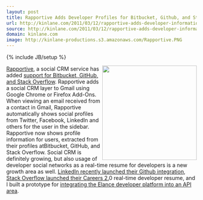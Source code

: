 ```yaml
---
layout: post
title: Rapportive Adds Developer Profiles for Bitbucket, Github, and Stack Overflow
url: http://kinlane.com/2011/03/12/rapportive-adds-developer-information/
source: http://kinlane.com/2011/03/12/rapportive-adds-developer-information/
domain: kinlane.com
image: http://kinlane-productions.s3.amazonaws.com/Rapportive.PNG
---
```

{% include JB/setup %}<p>
     <img class="c1"
        src="http://kinlane-productions.s3.amazonaws.com/Rapportive.PNG"
        alt=""
        width="250"
        align="right" /><a title="Rapportive"
        href="http://rapportive.com/">Rapportive</a>, a social CRM service has added <a title="Rapportive support for Bitbucket, Github, and Stack Overflow."
        href="http://blog.rapportive.com/rapportive-for-developers-bitbucket-github-st">support for Bitbucket, GitHub, and Stack Overflow</a>. Rapportive adds a social CRM layer to Gmail using Google Chrome or Firefox Add-Ons. When viewing an email received from a contact in Gmail, Rapportive automatically shows social profiles from Twitter, Facebook, LinkedIn and others for the user in the sidebar. Rapportive now shows profile information for users, extracted from their profiles atBitbucket, GitHub, and Stack Overflow. Social CRM is definitely growing, but also usage of developer social networks as a real-time resume for developers is a new growth area as well. <a title="LinkedIn recently launched their Github integration"
        href="http://blog.linkedin.com/2011/03/08/github-linkedin/">LinkedIn recently launched their Github integration</a>, <a title="Stack Overflow Careers 2.0"
        href="http://www.kinlane.com/2011/02/project-history-in-real-time/">Stack Overflow launched their Careers 2.</a>0 real-time developer resume, and I built a prototype for <a title="Integrating the Elance Developer Platform Into an API Area"
        href="http://www.kinlane.com/2011/02/achieve-an-api-ecosystem-with-powered-by-elance/">integrating the Elance developer platform into an API area</a>.
</p>